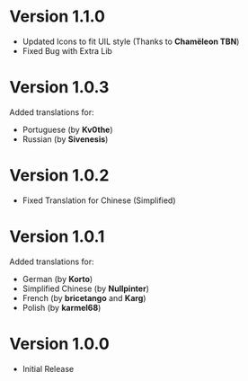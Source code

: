 # Version 1.1.0
- Updated Icons to fit UIL style (Thanks to **Chamëleon TBN**)
- Fixed Bug with Extra Lib

# Version 1.0.3
Added translations for:

- Portuguese (by **Kv0the**)
- Russian (by **Sivenesis**)

# Version 1.0.2
- Fixed Translation for Chinese (Simplified)

# Version 1.0.1
Added translations for:
- German (by **Korto**)
- Simplified Chinese (by **Nullpinter**)
- French (by **bricetango** and **Karg**)
- Polish (by **karmel68**)

# Version 1.0.0
- Initial Release
